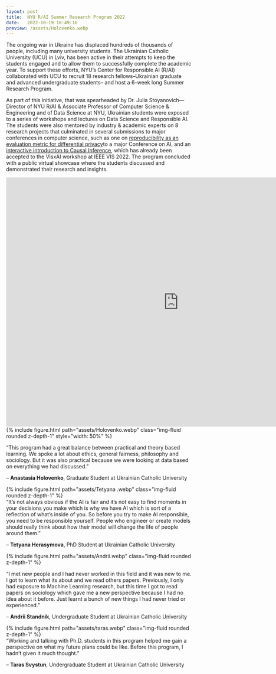 ```yaml
---
layout: post
title:  NYU R/AI Summer Research Program 2022
date:   2022-10-19 18:49:16
preview: /assets/Holovenko.webp
---
```

The ongoing war in Ukraine has displaced hundreds of thousands of people, including many university students. The Ukrainian Catholic University (UCU) in Lviv, has been active in their attempts to keep the students engaged and to allow them to successfully complete the academic year. To support these efforts, NYU’s Center for Responsible AI (R/AI) collaborated with UCU to recruit 18 research fellows–Ukrainian graduate and advanced undergraduate students– and host a 6-week long Summer Research Program.

As part of this initiative, that was spearheaded by Dr. Julia Stoyanovich—Director of NYU R/AI & Associate Professor of Computer Science & Engineering and of Data Science at NYU, Ukrainian students were exposed to a series of workshops and lectures on Data Science and Responsible AI. The students were also mentored by industry & academic experts on 8 research projects that culminated in several submissions to major conferences in computer science, such as one on [reproducibility as an evaluation metric for differential privacy](https://arxiv.org/pdf/2208.12700.pdf)to a major Conference on AI, and an [interactive introduction to Causal Inference](https://lbynum.github.io/interactive-causal-inference/), which has already been accepted to the VisxAI workshop at IEEE VIS 2022. The program concluded with a public virtual showcase where the students discussed and demonstrated their research and insights. 

<iframe width="933" height="675" src="https://www.youtube.com/embed/hM4eRWO5DNI" title="NYU R/AI Summer 2022 Research Program - Project Showcase" frameborder="0" allow="accelerometer; autoplay; clipboard-write; encrypted-media; gyroscope; picture-in-picture; web-share" allowfullscreen></iframe>

<div class="row mt-3">
    <div class="col-sm mt-3 mt-md-0">
        {% include figure.html path="assets/Holovenko.webp" class="img-fluid rounded z-depth-1" style="width: 50%" %}
    </div>
</div>


“This program had a great balance between practical and theory based learning. We spoke a lot about ethics, general fairness,  philosophy and sociology. But it was also practical because we were looking at data based on everything we had discussed.”

– **Anastasia Holovenko**, Graduate Student at Ukrainian Catholic University


<div class="row mt-3">
    <div class="col-sm mt-3 mt-md-0">
        {% include figure.html path="assets/Tetyana   .webp" class="img-fluid rounded z-depth-1" %}
    </div>
</div>
“It’s not always obvious if the AI is fair and it’s not easy to find moments in your decisions you make which is why we have AI which is sort of a reflection of what’s inside of you. So before you try to make AI responsible, you need to be responsible yourself. People who engineer or create models should really think about how their model will change the life of people around them.”

– **Tetyana Herasymova**, PhD Student at Ukrainian Catholic University
<div class="row mt-3">
    <div class="col-sm mt-3 mt-md-0">
        {% include figure.html path="assets/Andrii.webp" class="img-fluid rounded z-depth-1" %}
    </div>
</div>

“I met new people and I had never worked in this field and it was new to me. I got to learn what its about and we read others papers. Previously, I only had exposure to Machine Learning research, but this time I got to read papers on sociology which gave me a new perspective because I had no idea about it before. Just learnt a bunch of new things I had never tried or experienced.” 

– **Andrii Standnik**, Undergraduate Student at Ukrainian Catholic University

<div class="row mt-3">
    <div class="col-sm mt-3 mt-md-0">
        {% include figure.html path="assets/taras.webp" class="img-fluid rounded z-depth-1" %}
    </div>
</div>
“Working and talking with Ph.D. students in this program helped me gain a perspective on what my future plans could be like. Before this program, I hadn’t given it much thought.”

– **Taras Svystun**, Undergraduate Student at Ukrainian Catholic University

